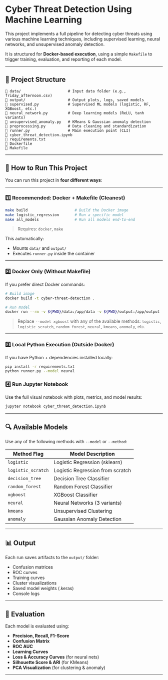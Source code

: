 
# Cyber Threat Detection Using Machine Learning

This project implements a full pipeline for detecting cyber threats using various machine learning techniques, including supervised learning, neural networks, and unsupervised anomaly detection.

It is structured for **Docker-based execution**, using a simple `Makefile` to trigger training, evaluation, and reporting of each model.

---

## 📂 Project Structure

```
📁 data/                     # Input data folder (e.g., friday_afternoon.csv)
📁 output/                   # Output plots, logs, saved models
📄 supervised.py             # Supervised ML models (logistic, RF, XGBoost, etc.)
📄 neural_network.py         # Deep learning models (ReLU, tanh variants)
📄 unsupervised_anomaly.py   # KMeans & Gaussian anomaly detection
📄 preprocessing.py          # Data cleaning and standardization
📄 runner.py                 # Main execution point (CLI)
📄 cyber_threat_detection.ipynb 
📄 requirements.txt
📄 Dockerfile
📄 Makefile
```

---

## 🚀 How to Run This Project

You can run this project in **four different ways**:

---

### 1️⃣ Recommended: Docker + Makefile (Cleanest)

```bash
make build                     # Build the Docker image
make logistic_regression       # Run a specific model
make all_models                # Run all models end-to-end
```

> Requires: `docker`, `make`

This automatically:
- Mounts `data/` and `output/`
- Executes `runner.py` inside the container

---

### 2️⃣ Docker Only (Without Makefile)

If you prefer direct Docker commands:

```bash
# Build image
docker build -t cyber-threat-detection .

# Run model
docker run --rm -v ${PWD}/data:/app/data -v ${PWD}/output:/app/output   cyber-threat-detection python runner.py --model xgboost
```

> Replace `--model xgboost` with any of the available methods:
> `logistic`, `logistic_scratch`, `random_forest`, `neural`, `kmeans`, `anomaly`, etc.

---

### 3️⃣ Local Python Execution (Outside Docker)

If you have Python + dependencies installed locally:

```bash
pip install -r requirements.txt
python runner.py --model neural
```

### 4️⃣ Run Jupyter Notebook

Use the full visual notebook with plots, metrics, and model results:

```bash
jupyter notebook cyber_threat_detection.ipynb
```

---

## 🔍 Available Models

Use any of the following methods with `--model` or `--method`:

| Method Flag         | Model Description                   |
|---------------------|--------------------------------------|
| `logistic`          | Logistic Regression (sklearn)        |
| `logistic_scratch`  | Logistic Regression from scratch     |
| `decision_tree`     | Decision Tree Classifier             |
| `random_forest`     | Random Forest Classifier             |
| `xgboost`           | XGBoost Classifier                   |
| `neural`            | Neural Networks (3 variants)         |
| `kmeans`            | Unsupervised Clustering              |
| `anomaly`           | Gaussian Anomaly Detection           |

---

## 📊 Output

Each run saves artifacts to the `output/` folder:
- Confusion matrices
- ROC curves
- Training curves
- Cluster visualizations
- Saved model weights (.keras)
- Console logs

---

## 🧪 Evaluation

Each model is evaluated using:
- **Precision, Recall, F1-Score**
- **Confusion Matrix**
- **ROC AUC**
- **Learning Curves**
- **Loss & Accuracy Curves** (for neural nets)
- **Silhouette Score & ARI** (for KMeans)
- **PCA Visualization** (for clustering & anomaly)

---
